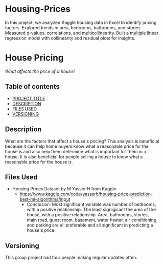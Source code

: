 # Housing-Prices
In this project, we analyzed Kaggle housing data in Excel to identify pricing factors. Explored trends in area, bedrooms, bathrooms, and stories. Measured p-values, correlations, and multicollinearity. Built a multiple linear regression model with collinearity and residual plots for insights.


# House Pricing

*What affects the price of a house?*

## Table of contents

- [PROJECT TITLE](#Project-Title)
- [DESCRIPTION](#Description)
- [FILES USED](#files-used)
- [VERSIONING](#versioning)

## Description

What are the factors that affect a house's pricing? This analysis is beneficial because it can help home buyers know what a reasonable price for the house is and also help them determine what is important for them in a house. It is also beneficial for people selling a house to know what a reasonable price for the house is.  

## Files Used

* Housing Prices Dataset by M Yasser H from Kaggle. 
  * https://www.kaggle.com/code/yasserh/housing-price-prediction-best-ml-algorithms/input 
    * Conclusion: Most significant variable was number of bedrooms, with a positive relationship. The least signigicant the area of the house, with a positive relationship. Area, bathrooms, stories, main road, guest room, basement, water heater, air conditioning, and parking are all preferable and all significant in predicting a house's price

## Versioning
This group project had four people making regular updates often.
